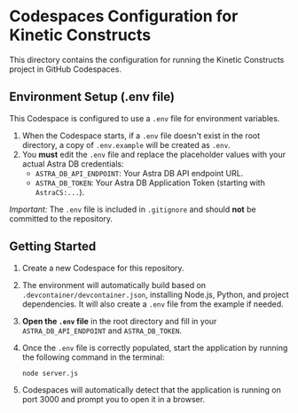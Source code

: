 # Codespaces Configuration for Kinetic Constructs

This directory contains the configuration for running the Kinetic Constructs project in GitHub Codespaces.

## Environment Setup (.env file)

This Codespace is configured to use a `.env` file for environment variables.

1.  When the Codespace starts, if a `.env` file doesn't exist in the root directory, a copy of `.env.example` will be created as `.env`.
2.  You **must** edit the `.env` file and replace the placeholder values with your actual Astra DB credentials:
    *   `ASTRA_DB_API_ENDPOINT`: Your Astra DB API endpoint URL.
    *   `ASTRA_DB_TOKEN`: Your Astra DB Application Token (starting with `AstraCS:...`).

*Important:* The `.env` file is included in `.gitignore` and should **not** be committed to the repository.

## Getting Started

1.  Create a new Codespace for this repository.
2.  The environment will automatically build based on `.devcontainer/devcontainer.json`, installing Node.js, Python, and project dependencies. It will also create a `.env` file from the example if needed.
3.  **Open the `.env` file** in the root directory and fill in your `ASTRA_DB_API_ENDPOINT` and `ASTRA_DB_TOKEN`.
4.  Once the `.env` file is correctly populated, start the application by running the following command in the terminal:

    ```bash
    node server.js
    ```

5.  Codespaces will automatically detect that the application is running on port 3000 and prompt you to open it in a browser. 